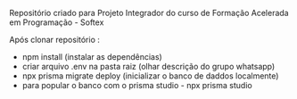 Repositório criado para Projeto Integrador do curso de Formação Acelerada em Programação - Softex 

Após clonar repositório : 

- npm install (instalar as dependências)
- criar arquivo .env na pasta raiz (olhar descrição do grupo whatsapp)
- npx prisma migrate deploy (inicializar o banco de daddos localmente) 
- para popular o banco com o prisma studio - npx prisma studio
